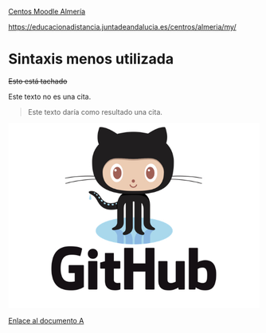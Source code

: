 [Centos Moodle Almería](https://educacionadistancia.juntadeandalucia.es/centros/almeria/my/)

https://educacionadistancia.juntadeandalucia.es/centros/almeria/my/

# Sintaxis menos utilizada

~~Esto está tachado~~

Este texto no es una cita.
> Este texto daría como resultado una cita.

![](images/GitHub-Octocat.jpg)

[Enlace al documento A](documentoA.md)